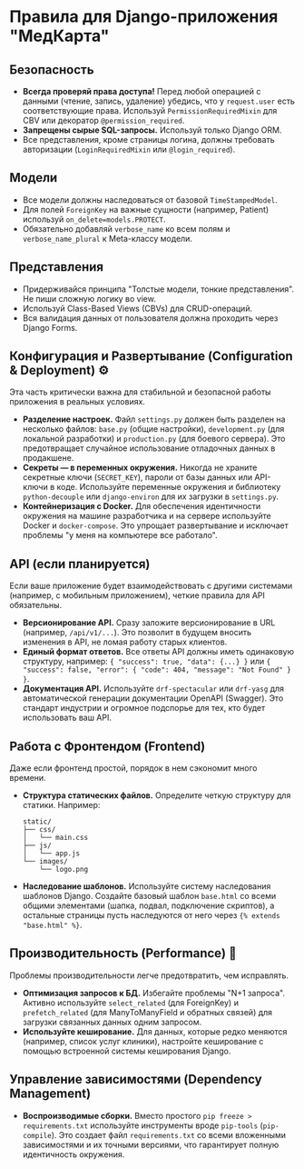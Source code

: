 # Правила для Django-приложения "МедКарта"

## Безопасность
- **Всегда проверяй права доступа!** Перед любой операцией с данными (чтение, запись, удаление) убедись, что у `request.user` есть соответствующие права. Используй `PermissionRequiredMixin` для CBV или декоратор `@permission_required`.
- **Запрещены сырые SQL-запросы.** Используй только Django ORM.
- Все представления, кроме страницы логина, должны требовать авторизации (`LoginRequiredMixin` или `@login_required`).

## Модели
- Все модели должны наследоваться от базовой `TimeStampedModel`.
- Для полей `ForeignKey` на важные сущности (например, Patient) используй `on_delete=models.PROTECT`.
- Обязательно добавляй `verbose_name` ко всем полям и `verbose_name_plural` к Meta-классу модели.

## Представления
- Придерживайся принципа "Толстые модели, тонкие представления". Не пиши сложную логику во view.
- Используй Class-Based Views (CBVs) для CRUD-операций.
- Вся валидация данных от пользователя должна проходить через Django Forms.

## Конфигурация и Развертывание (Configuration & Deployment) ⚙️
Эта часть критически важна для стабильной и безопасной работы приложения в реальных условиях.
- **Разделение настроек.** Файл `settings.py` должен быть разделен на несколько файлов: `base.py` (общие настройки), `development.py` (для локальной разработки) и `production.py` (для боевого сервера). Это предотвращает случайное использование отладочных данных в продакшене.
- **Секреты — в переменных окружения.** Никогда не храните секретные ключи (`SECRET_KEY`), пароли от базы данных или API-ключи в коде. Используйте переменные окружения и библиотеку `python-decouple` или `django-environ` для их загрузки в `settings.py`.
- **Контейнеризация с Docker.** Для обеспечения идентичности окружения на машине разработчика и на сервере используйте Docker и `docker-compose`. Это упрощает развертывание и исключает проблемы "у меня на компьютере все работало".

## API (если планируется)
Если ваше приложение будет взаимодействовать с другими системами (например, с мобильным приложением), четкие правила для API обязательны.
- **Версионирование API.** Сразу заложите версионирование в URL (например, `/api/v1/...`). Это позволит в будущем вносить изменения в API, не ломая работу старых клиентов.
- **Единый формат ответов.** Все ответы API должны иметь одинаковую структуру, например: `{ "success": true, "data": {...} }` или `{ "success": false, "error": { "code": 404, "message": "Not Found" } }`.
- **Документация API.** Используйте `drf-spectacular` или `drf-yasg` для автоматической генерации документации OpenAPI (Swagger). Это стандарт индустрии и огромное подспорье для тех, кто будет использовать ваш API.

## Работа с Фронтендом (Frontend)
Даже если фронтенд простой, порядок в нем сэкономит много времени.
- **Структура статических файлов.** Определите четкую структуру для статики. Например:
    ```
    static/
    ├── css/
    │   └── main.css
    ├── js/
    │   └── app.js
    └── images/
        └── logo.png
    ```
- **Наследование шаблонов.** Используйте систему наследования шаблонов Django. Создайте базовый шаблон `base.html` со всеми общими элементами (шапка, подвал, подключение скриптов), а остальные страницы пусть наследуются от него через `{% extends "base.html" %}`.

## Производительность (Performance) 🚀
Проблемы производительности легче предотвратить, чем исправлять.
- **Оптимизация запросов к БД.** Избегайте проблемы "N+1 запроса". Активно используйте `select_related` (для ForeignKey) и `prefetch_related` (для ManyToManyField и обратных связей) для загрузки связанных данных одним запросом.
- **Используйте кеширование.** Для данных, которые редко меняются (например, список услуг клиники), настройте кеширование с помощью встроенной системы кеширования Django.

## Управление зависимостями (Dependency Management)
- **Воспроизводимые сборки.** Вместо простого `pip freeze > requirements.txt` используйте инструменты вроде `pip-tools` (`pip-compile`). Это создает файл `requirements.txt` со всеми вложенными зависимостями и их точными версиями, что гарантирует полную идентичность окружения.